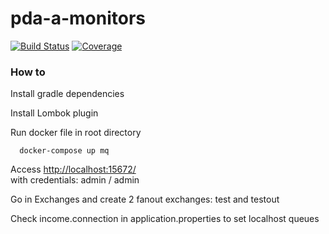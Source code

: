 # pda-a-monitors #

[![Build Status](https://travis-ci.org/tasima-uniritter/pda-a-monitors.svg?branch=master)](https://travis-ci.org/tasima-uniritter/pda-a-monitors) [![Coverage](https://sonarcloud.io/api/project_badges/measure?project=br.edu.uniritter%3Amonitors&metric=coverage)](https://sonarcloud.io/dashboard?id=br.edu.uniritter%3Amonitors)

### How to  ###

Install gradle dependencies 

Install Lombok plugin

Run docker file in root directory
``` ssh
  docker-compose up mq
```

Access  [http://localhost:15672/](http://localhost:15672/)  
with credentials: admin / admin

Go in Exchanges and create 2 fanout exchanges: test and testout

Check income.connection in application.properties to set localhost queues
